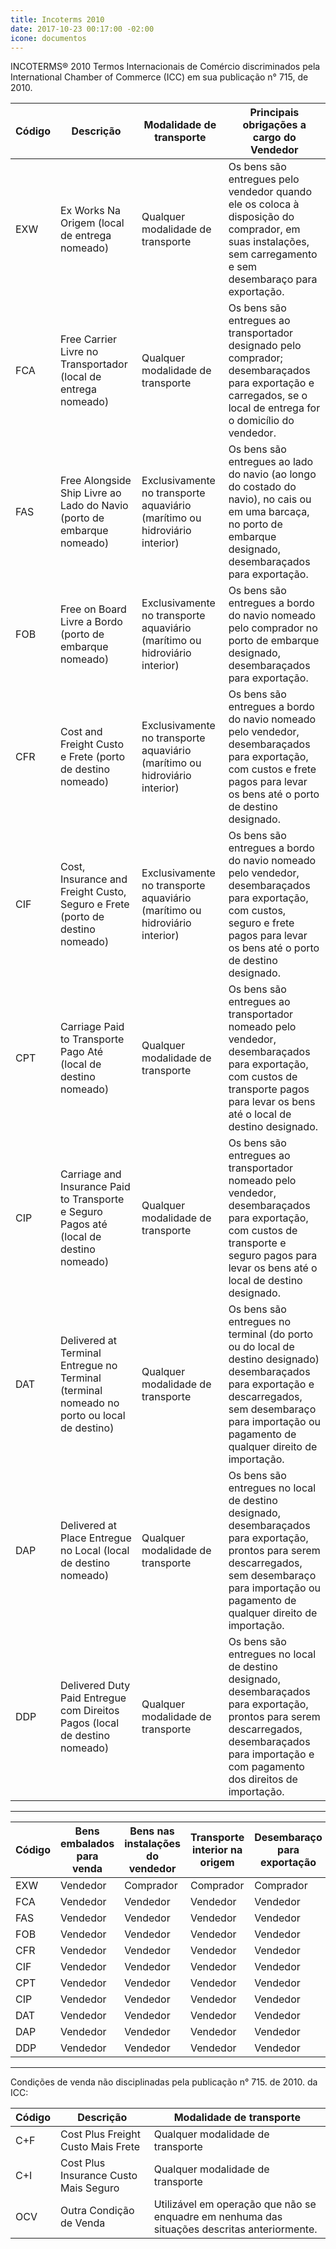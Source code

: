 ```yaml
---
title: Incoterms 2010
date: 2017-10-23 00:17:00 -02:00
icone: documentos
---
```


INCOTERMS® 2010
Termos Internacionais de Comércio discriminados pela International Chamber of Commerce (ICC) em sua publicação n° 715, de 2010.

| Código | Descrição | Modalidade de transporte | Principais obrigações a cargo do Vendedor |
| ------- | ------- | ------- | ------- |
| EXW | Ex Works Na Origem (local de entrega nomeado) | Qualquer modalidade de transporte | Os bens são entregues pelo vendedor quando ele os coloca à disposição do comprador, em suas instalações, sem carregamento e sem desembaraço para exportação. |
| FCA | Free Carrier Livre no Transportador (local de entrega nomeado) | Qualquer modalidade de transporte | Os bens são entregues ao transportador designado pelo comprador; desembaraçados para exportação e carregados, se o local de entrega for o domicílio do vendedor. |
| FAS | Free Alongside Ship Livre ao Lado do Navio (porto de embarque nomeado) | Exclusivamente no transporte aquaviário (marítimo ou hidroviário interior) | Os bens são entregues ao lado do navio (ao longo do costado do navio), no cais ou em uma barcaça, no porto de embarque designado, desembaraçados para exportação. |
| FOB | Free on Board Livre a Bordo (porto de embarque nomeado) | Exclusivamente no transporte aquaviário (marítimo ou hidroviário interior) | Os bens são entregues a bordo do navio nomeado pelo comprador no porto de embarque designado, desembaraçados para exportação. |
| CFR | Cost and Freight Custo e Frete (porto de destino nomeado) | Exclusivamente no transporte aquaviário (marítimo ou hidroviário interior) | Os bens são entregues a bordo do navio nomeado pelo vendedor, desembaraçados para exportação, com custos e frete pagos para levar os bens até o porto de destino designado. |
| CIF | Cost, Insurance and Freight Custo, Seguro e Frete (porto de destino nomeado) | Exclusivamente no transporte aquaviário (marítimo ou hidroviário interior) | Os bens são entregues a bordo do navio nomeado pelo vendedor, desembaraçados para exportação, com custos, seguro e frete pagos para levar os bens até o porto de destino designado. |
| CPT | Carriage Paid to Transporte Pago Até (local de destino nomeado) | Qualquer modalidade de transporte | Os bens são entregues ao transportador nomeado pelo vendedor, desembaraçados para exportação, com custos de transporte pagos para levar os bens até o local de destino designado. |
| CIP | Carriage and Insurance Paid to Transporte e Seguro Pagos até (local de destino nomeado) | Qualquer modalidade de transporte | Os bens são entregues ao transportador nomeado pelo vendedor, desembaraçados para exportação, com custos de transporte e seguro pagos para levar os bens até o local de destino designado. |
| DAT | Delivered at Terminal Entregue no Terminal (terminal nomeado no porto ou local de destino) | Qualquer modalidade de transporte | Os bens são entregues no terminal (do porto ou do local de destino designado) desembaraçados para exportação e descarregados, sem desembaraço para importação ou pagamento de qualquer direito de importação. |
| DAP | Delivered at Place Entregue no Local (local de destino nomeado) | Qualquer modalidade de transporte | Os bens são entregues no local de destino designado, desembaraçados para exportação, prontos para serem descarregados, sem desembaraço para importação ou pagamento de qualquer direito de importação. |
| DDP | Delivered Duty Paid Entregue com Direitos Pagos (local de destino nomeado) | Qualquer modalidade de transporte | Os bens são entregues no local de destino designado, desembaraçados para exportação, prontos para serem descarregados, desembaraçados para importação e com pagamento dos direitos de importação. |

---

<table id="incoterms-2" class="scrollable">
<thead>
<tr>
    <th>Código</th> <th>Bens embalados para venda</th> <th>Bens nas instalações do vendedor</th> <th>Transporte interior na origem</th> <th>Desembaraço para exportação</th> <th>Gastos de manipulação na origem</th> <th>Transporte internacional</th> <th>Seguro dos bens</th> <th>Gastos de manipulação no destino</th> <th>Desembaraço para importação</th> <th>Transporte interior no destino</th> <th>Entregados bens ao comprador</th>
</tr>
</thead>
<tbody>
<tr>
    <td>EXW</td> <td>Vendedor</td> <td>Comprador</td> <td>Comprador</td> <td>Comprador</td> <td>Comprador</td> <td>Comprador</td> <td>Comprador</td> <td>Comprador</td> <td>Comprador</td> <td>Comprador</td> <td>Comprador</td>
</tr>
<tr>
    <td>FCA</td> <td>Vendedor</td> <td>Vendedor</td> <td>Vendedor</td> <td>Vendedor</td> <td>Comprador</td> <td>Comprador</td> <td>Comprador</td> <td>Comprador</td> <td>Comprador</td> <td>Comprador</td> <td>Comprador</td>
</tr>
<tr>
    <td>FAS</td> <td>Vendedor</td> <td>Vendedor</td> <td>Vendedor</td> <td>Vendedor</td> <td>Comprador</td> <td>Comprador</td> <td>Comprador</td> <td>Comprador</td> <td>Comprador</td> <td>Comprador</td> <td>Comprador</td>
</tr>
<tr>
    <td>FOB</td> <td>Vendedor</td> <td>Vendedor</td> <td>Vendedor</td> <td>Vendedor</td> <td>Ambos</td> <td>Comprador</td> <td>Comprador</td> <td>Comprador</td> <td>Comprador</td> <td>Comprador</td> <td>Comprador</td>
</tr>
<tr>
    <td>CFR</td> <td>Vendedor</td> <td>Vendedor</td> <td>Vendedor</td> <td>Vendedor</td> <td>Vendedor</td> <td>Vendedor</td> <td>Comprador</td> <td>Comprador</td> <td>Comprador</td> <td>Comprador</td> <td>Comprador</td>
</tr>
<tr>
    <td>CIF</td> <td>Vendedor</td> <td>Vendedor</td> <td>Vendedor</td> <td>Vendedor</td> <td>Vendedor</td> <td>Vendedor</td> <td>Vendedor</td> <td>Comprador</td> <td>Comprador</td> <td>Comprador</td> <td>Comprador</td>
</tr>
<tr>
    <td>CPT</td> <td>Vendedor</td> <td>Vendedor</td> <td>Vendedor</td> <td>Vendedor</td> <td>Vendedor</td> <td>Vendedor</td> <td>Comprador</td> <td>Comprador</td> <td>Comprador</td> <td>Comprador</td> <td>Comprador</td>
</tr>
<tr>
    <td>CIP</td> <td>Vendedor</td> <td>Vendedor</td> <td>Vendedor</td> <td>Vendedor</td> <td>Vendedor</td> <td>Vendedor</td> <td>Vendedor</td> <td>Comprador</td> <td>Comprador</td> <td>Comprador</td> <td>Comprador</td>
</tr>
<tr>
    <td>DAT</td> <td>Vendedor</td> <td>Vendedor</td> <td>Vendedor</td> <td>Vendedor</td> <td>Vendedor</td> <td>Vendedor</td> <td>Vendedor</td> <td>Vendedor</td> <td>Comprador</td> <td>Comprador</td> <td>Comprador</td>
</tr>
<tr>
    <td>DAP</td> <td>Vendedor</td> <td>Vendedor</td> <td>Vendedor</td> <td>Vendedor</td> <td>Vendedor</td> <td>Vendedor</td> <td>Vendedor</td> <td>Vendedor</td> <td>Comprador</td> <td>Vendedor</td> <td>Vendedor</td>
</tr>
<tr>
    <td>DDP</td> <td>Vendedor</td> <td>Vendedor</td> <td>Vendedor</td> <td>Vendedor</td> <td>Vendedor</td> <td>Vendedor</td> <td>Vendedor</td> <td>Vendedor</td> <td>Vendedor</td> <td>Vendedor</td> <td>Vendedor</td>
</tr>
</tbody> </table>
<script>
(function(cells) {
    var colors = {
        "Vendedor": "#9d2235",
        "Comprador": "#004180",
        "Ambos": "linear-gradient(to top right, #9d2235 50%, #004180 50%)"
    };
    Array.prototype.forEach.call(cells, function(cell) {
        var bgColor = colors[cell.textContent];
        if (bgColor) {
            cell.style.background = bgColor;
            cell.style.color = '#fff';
        }
    });
})(document.querySelectorAll('#incoterms-2 td'));
</script>

---

Condições de venda não disciplinadas pela publicação n° 715. de 2010. da ICC:

| Código | Descrição | Modalidade de transporte |
| --- | --- | --- |
| C+F | Cost Plus Freight Custo Mais Frete | Qualquer modalidade de transporte |
| C+I | Cost Plus Insurance Custo Mais Seguro | Qualquer modalidade de transporte |
| OCV | Outra Condição de Venda | Utilizável em operação que não se enquadre em nenhuma das situações descritas anteriormente. |
